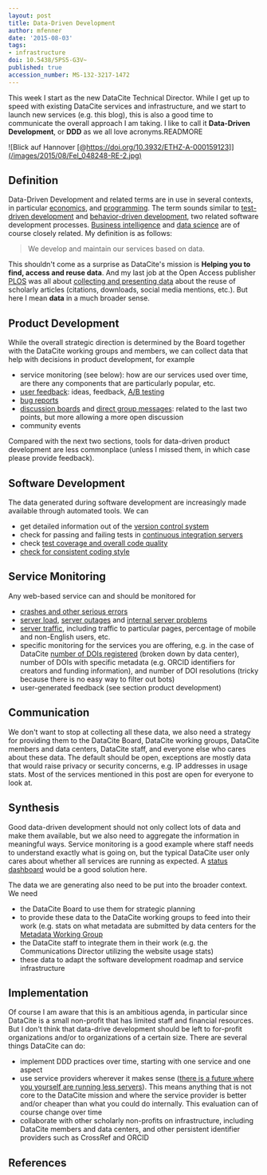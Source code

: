 ```yaml
---
layout: post
title: Data-Driven Development
author: mfenner
date: '2015-08-03'
tags:
- infrastructure
doi: 10.5438/5PS5-G3V~
published: true
accession_number: MS-132-3217-1472
---
```

This week I start as the new DataCite Technical Director. While I get up to speed with existing DataCite services and infrastructure, and we start to launch new services (e.g. this blog), this is also a good time to communicate the overall approach I am taking. I like to call it **Data-Driven Development**, or **DDD** as we all love acronyms.READMORE

![Blick auf Hannover [@https://doi.org/10.3932/ETHZ-A-000159123]](/images/2015/08/Fel_048248-RE-2.jpg)

## Definition
Data-Driven Development and related terms are in use in several contexts, in particular [economics](http://reports.weforum.org/data-driven-development/), and [programming](https://en.wikipedia.org/wiki/Data-driven_programming). The term sounds similar to [test-driven development](https://en.wikipedia.org/wiki/Test-driven_development) and [behavior-driven development](https://en.wikipedia.org/wiki/Behavior-driven_development), two related software development processes. [Business intelligence](https://en.wikipedia.org/wiki/Business_intelligence) and [data science](https://en.wikipedia.org/wiki/Data_science) are of course closely related. My definition is as follows:

> We develop and maintain our services based on data.

This shouldn't come as a surprise as DataCite's mission is **Helping you to find, access and reuse data**. And my last job at the Open Access publisher [PLOS](http://plos.org) was all about [collecting and presenting data](https://doi.org/10.1371/journal.pbio.1001687) about the reuse of scholarly articles (citations, downloads, social media mentions, etc.). But here I mean **data** in a much broader sense.

## Product Development

While the overall strategic direction is determined by the Board together with the DataCite working groups and members, we can collect data that help with decisions in product development, for example

* service monitoring (see below): how are our services used over time, are there any components that are particularly popular, etc.
* [user feedback](https://www.uservoice.com/): ideas, feedback, [A/B testing](https://www.optimizely.com/ab-testing/)
* [bug reports](https://github.com/blog/1866-the-new-github-issues)
* [discussion boards](http://www.discourse.org/) and [direct group messages](https://slack.com/is): related to the last two points, but more allowing a more open discussion
* community events

Compared with the next two sections, tools for data-driven product development are less commonplace (unless I missed them, in which case please provide feedback).

## Software Development

The data generated during software development are increasingly made available through automated tools. We can

* get detailed information out of the [version control system](https://github.com/datacite)
* check for passing and failing tests in [continuous integration servers](https://travis-ci.org/)
* check [test coverage and overall code quality](https://codeclimate.com/)
* [check for consistent coding style](https://houndci.com/)

## Service Monitoring

Any web-based service can and should be monitored for

* [crashes and other serious errors](https://bugsnag.com)
* [server load](http://newrelic.com/), [server outages](https://www.pingdom.com/) and [internal server problems](https://www.nagios.org/)
* [server traffic](http://www.google.com/analytics/), including traffic to particular pages, percentage of mobile and non-English users, etc.
* specific monitoring for the services you are offering, e.g. in the case of DataCite [number of DOIs registered](http://stats.datacite.org/) (broken down by data center), number of DOIs with specific metadata (e.g. ORCID identifiers for creators and funding information), and number of DOI resolutions (tricky because there is no easy way to filter out bots)
* user-generated feedback (see section product development)

## Communication

We don't want to stop at collecting all these data, we also need a strategy for providing them to the DataCite Board, DataCite working groups, DataCite members and data centers, DataCite staff, and everyone else who cares about these data. The default should be open, exceptions are mostly data that would raise privacy or security concerns, e.g. IP addresses in usage stats. Most of the services mentioned in this post are open for everyone to look at.

## Synthesis

Good data-driven development should not only collect lots of data and make them available, but we also need to aggregate the information in meaningful ways. Service monitoring is a good example where staff needs to understand exactly what is going on, but the typical DataCite user only cares about whether all services are running as expected. A [status dashboard](https://status.github.com/) would be a good solution here.

The data we are generating also need to be put into the broader context. We need

* the DataCite Board to use them for strategic planning
* to provide these data to the DataCite working groups to feed into their work (e.g. stats on what metadata are submitted by data centers for the [Metadata Working Group](https://www.datacite.org/tags/metadata-working-group)
* the DataCite staff to integrate them in their work (e.g. the Communications Director utilizing the website usage stats)
* these data to adapt the software development roadmap and service infrastructure

## Implementation
Of course I am aware that this is an ambitious agenda, in particular since DataCite is a small non-profit that has limited staff and financial resources. But I don't think that data-drive development should be left to for-profit organizations and/or to organizations of a certain size. There are several things DataCite can do:

* implement DDD practices over time, starting with one service and one aspect
* use service providers wherever it makes sense ([there is a future where you yourself are running less servers](http://thenewstack.io/new-stack-mitchell-hashimoto-containers-no-containers-one-question-2015/)). This means anything that is not core to the DataCite mission and where the service provider is better and/or cheaper than what you could do internally. This evaluation can of course change over time
* collaborate with other scholarly non-profits on infrastructure, including DataCite members and data centers, and other persistent identifier providers such as CrossRef and ORCID

## References
